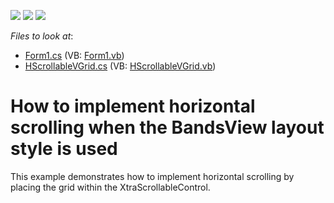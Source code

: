 <!-- default badges list -->
![](https://img.shields.io/endpoint?url=https://codecentral.devexpress.com/api/v1/VersionRange/128638747/14.1.3%2B)
[![](https://img.shields.io/badge/Open_in_DevExpress_Support_Center-FF7200?style=flat-square&logo=DevExpress&logoColor=white)](https://supportcenter.devexpress.com/ticket/details/E2839)
[![](https://img.shields.io/badge/📖_How_to_use_DevExpress_Examples-e9f6fc?style=flat-square)](https://docs.devexpress.com/GeneralInformation/403183)
<!-- default badges end -->
<!-- default file list -->
*Files to look at*:

* [Form1.cs](./CS/Form1.cs) (VB: [Form1.vb](./VB/Form1.vb))
* [HScrollableVGrid.cs](./CS/HScrollableVGrid.cs) (VB: [HScrollableVGrid.vb](./VB/HScrollableVGrid.vb))
<!-- default file list end -->
# How to implement horizontal scrolling when the BandsView layout style is used


<p>This example demonstrates how to implement horizontal scrolling by placing the grid within the XtraScrollableControl.</p>

<br/>


